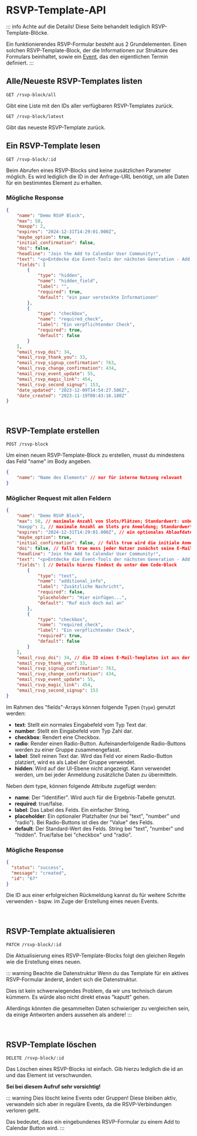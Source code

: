 
# RSVP-Template-API

::: info Achte auf die Details!
Diese Seite behandelt lediglich RSVP-Template-Blöcke.

Ein funktionierendes RSVP-Formular besteht aus 2 Grundelementen. Einen solchen RSVP-Template-Block, der die Informationen zur Strukture des Formulars beinhaltet, sowie ein [Event](/de/api/events.html), das den eigentlichen Termin definiert.
:::

## Alle/Neueste RSVP-Templates listen

```
GET /rsvp-block/all
```

Gibt eine Liste mit den IDs aller verfügbaren RSVP-Templates zurück.

```
GET /rsvp-block/latest
```

Gibt das neueste RSVP-Template zurück.

## Ein RSVP-Template lesen

```
GET /rsvp-block/:id
```

Beim Abrufen eines RSVP-Blocks sind keine zusätzlichen Parameter möglich. Es wird lediglich die ID in der Anfrage-URL benötigt, um alle Daten für ein bestimmtes Element zu erhalten.

### Mögliche Response

```json
{
    "name": "Demo RSVP Block",
    "max": 50,
    "maxpp": 2,
    "expires": "2024-12-31T14:29:01.000Z",
    "maybe_option": true,
    "initial_confirmation": false,
    "doi": false,
    "headline": "Join the Add to Calendar User Community!",
    "text": "<p>Entdecke die Event-Tools der nächsten Generation - Add to Calendar Buttons, RSVP und mehr. <strong>Für dich gemacht! </strong>🫵</p>",
    "fields": [
        {
            "type": "hidden",
            "name": "hidden_field",
            "label": "",
            "required": true,
            "default": "ein paar versteckte Informationen"
        },
        {
            "type": "checkbox",
            "name": "required_check",
            "label": "Ein verpflichtender Check",
            "required": true,
            "default": false
        }
    ],
    "email_rsvp_doi": 34,
    "email_rsvp_thank_you": 33,
    "email_rsvp_signup_confirmation": 763,
    "email_rsvp_change_confirmation": 434,
    "email_rsvp_event_update": 55,
    "email_rsvp_magic_link": 454,
    "email_rsvp_second_signup": 153,
    "date_updated": "2023-12-09T14:54:27.586Z",
    "date_created": "2023-11-19T08:43:16.180Z"
}
```

<br />

## RSVP-Template erstellen

```
POST /rsvp-block
```

Um einen neuen RSVP-Template-Block zu erstellen, musst du mindestens das Feld "name" im Body angeben.

```json
{
    "name": "Name des Elements" // nur für interne Nutzung relevant
}
```

### Möglicher Request mit allen Feldern

```json
{
    "name": "Demo RSVP Block",
    "max": 50, // maximale Anzahl von Slots/Plätzen; Standardwert: unbegrenzt
    "maxpp": 2, // maximale Anzahl an Slots pro Anmeldung; Standardwert ist 1
    "expires": "2024-12-31T14:29:01.000Z", // ein optionales Ablaufdatum als ISO 8601 UTC datetime
    "maybe_option": true,
    "initial_confirmation": false, // falls true wird die initiale Anmeldung stets als "confirmed" gewertet
    "doi": false, // falls true muss jeder Nutzer zunächst seine E-Mail bestätigen
    "headline": "Join the Add to Calendar User Community!",
    "text": "<p>Entdecke die Event-Tools der nächsten Generation - Add to Calendar Buttons, RSVP und mehr. <strong>Für dich gemacht! </strong>🫵</p>", // erlaubt <p>, <strong>, <em>, <u>, <h1>, <h2>, <h3>, <h4>, <ul>, <ol>, <li>, <a>
    "fields": [ // Details hierzu findest du unter dem Code-Block
        {
            "type": "text",
            "name": "additional_info",
            "label": "Zusätzliche Nachricht",
            "required": false,
            "placeholder": "Hier einfügen...",
            "default": "Ruf mich doch mal an"
        },
        {
            "type": "checkbox",
            "name": "required_check",
            "label": "Ein verpflichtender Check",
            "required": true,
            "default": false
        }
    ],
    "email_rsvp_doi": 34, // die ID eines E-Mail-Templates ist aus der URL ersichtlic, wenn du das Template in der Web App aufrufst
    "email_rsvp_thank_you": 33,
    "email_rsvp_signup_confirmation": 763,
    "email_rsvp_change_confirmation": 434,
    "email_rsvp_event_update": 55,
    "email_rsvp_magic_link": 454,
    "email_rsvp_second_signup": 153
}
```

Im Rahmen des "fields"-Arrays können folgende Typen (`type`) genutzt werden:
* **text**: Stellt ein normales Eingabefeld vom Typ Text dar.
* **number**: Stellt ein Eingabefeld vom Typ Zahl dar.
* **checkbox**: Rendert eine Checkbox.
* **radio**: Render einen Radio-Button. Aufeinanderfolgende Radio-Buttons werden zu einer Gruppe zusammengefasst.
* **label**: Stell reinen Text dar. Wird das Feld vor einem Radio-Button platziert, wird es als Label der Gruppe verwendet.
* **hidden**: Wird auf der UI-Ebene nicht angezeigt. Kann verwendet werden, um bei jeder Anmeldung zusätzliche Daten zu übermitteln.

Neben dem type, können folgende Attribute zugefügt werden:
* **name**: Der "Identifier". Wird auch für die Ergebnis-Tabelle genutzt.
* **required**: true/false.
* **label**: Das Label des Felds. Ein einfacher String.
* **placeholder**: Ein optionaler Platzhalter (nur bei "text", "number" und "radio"). Bei Radio-Buttons ist dies der "Value" des Felds.
* **default**: Der Standard-Wert des Felds. String bei "text", "number" und "hidden". True/false bei "checkbox" und "radio".

### Mögliche Response

```json
{
  "status": "success",
  "message": "created",
  "id": "67"
}
```

Die ID aus einer erfolgreichen Rückmeldung kannst du für weitere Schritte verwenden - bspw. im Zuge der Erstellung eines neuen Events.

<br />

## RSVP-Template aktualisieren

```
PATCH /rsvp-block/:id
```

Die Aktualisierung eines RSVP-Template-Blocks folgt den gleichen Regeln wie die Erstellung eines neuen.

::: warning Beachte die Datenstruktur
Wenn du das Template für ein aktives RSVP-Formular änderst, ändert sich die Datenstruktur.

Dies ist kein schwerwiegendes Problem, da wir uns technisch darum kümmern. Es würde also nicht direkt etwas "kaputt" gehen.

Allerdings könnten die gesammelten Daten schwieriger zu vergleichen sein, da einige Antworten anders aussehen als andere!
:::

<br />

## RSVP-Template löschen

```
DELETE /rsvp-block/:id
```

Das Löschen eines RSVP-Blocks ist einfach. Gib hierzu lediglich die id an und das Element ist verschwunden.

**Sei bei diesem Aufruf sehr vorsichtig!**

::: warning Dies löscht keine Events oder Gruppen!
Diese bleiben aktiv, verwandeln sich aber in reguläre Events, da die RSVP-Verbindungen verloren geht.

Das bedeutet, dass ein eingebundenes RSVP-Formular zu einem Add to Calendar Button wird.
:::
